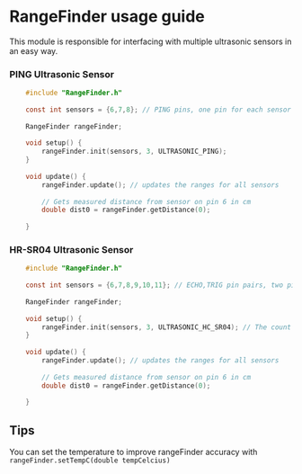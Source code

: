 # RangeFinder usage guide
This module is responsible for interfacing with multiple ultrasonic sensors in an easy way. 

### PING Ultrasonic Sensor
```c
    #include "RangeFinder.h"
    
    const int sensors = {6,7,8}; // PING pins, one pin for each sensor
   
    RangeFinder rangeFinder;
    
    void setup() {
        rangeFinder.init(sensors, 3, ULTRASONIC_PING);
    }
    
    void update() {
        rangeFinder.update(); // updates the ranges for all sensors
        
        // Gets measured distance from sensor on pin 6 in cm
        double dist0 = rangeFinder.getDistance(0);
        
    }
```

### HR-SR04 Ultrasonic Sensor
```c
    #include "RangeFinder.h"
    
    const int sensors = {6,7,8,9,10,11}; // ECHO,TRIG pin pairs, two pins for each sensor
   
    RangeFinder rangeFinder;
    
    void setup() {
        rangeFinder.init(sensors, 3, ULTRASONIC_HC_SR04); // The count is still 3, because we have 3 sensors.
    }
    
    void update() {
        rangeFinder.update(); // updates the ranges for all sensors
        
        // Gets measured distance from sensor on pin 6 in cm
        double dist0 = rangeFinder.getDistance(0);
        
    }

```

## Tips

You can set the temperature to improve rangeFinder accuracy with ```rangeFinder.setTempC(double tempCelcius)```
